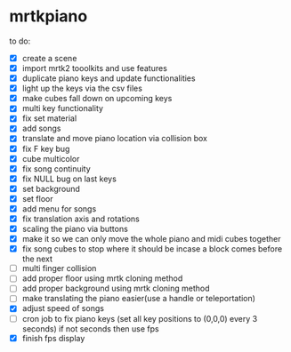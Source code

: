 # mrtkpiano

to do:
- [x] create a scene
- [x] import mrtk2 tooolkits and use features
- [x] duplicate piano keys and update functionalities
- [x] light up the keys via the csv files
- [x] make cubes fall down on upcoming keys
- [x] multi key functionality
- [x] fix set material
- [x] add songs
- [x] translate and move piano location via collision box
- [x] fix F key bug
- [x] cube multicolor
- [x] fix song continuity
- [x] fix NULL bug on last keys
- [x] set background
- [x] set floor
- [x] add menu for songs
- [x] fix translation axis and rotations
- [x] scaling the piano via buttons
- [x] make it so we can only move the whole piano and midi cubes together
- [x] fix song cubes to stop where it should be incase a block comes before the next
- [ ] multi finger collision
- [ ] add proper floor using mrtk cloning method
- [ ] add proper background using mrtk cloning method
- [ ] make translating the piano easier(use a handle or teleportation)
- [x] adjust speed of songs
- [ ] cron job to fix piano keys (set all key positions to (0,0,0) every 3 seconds) if not seconds then use fps
- [x] finish fps display